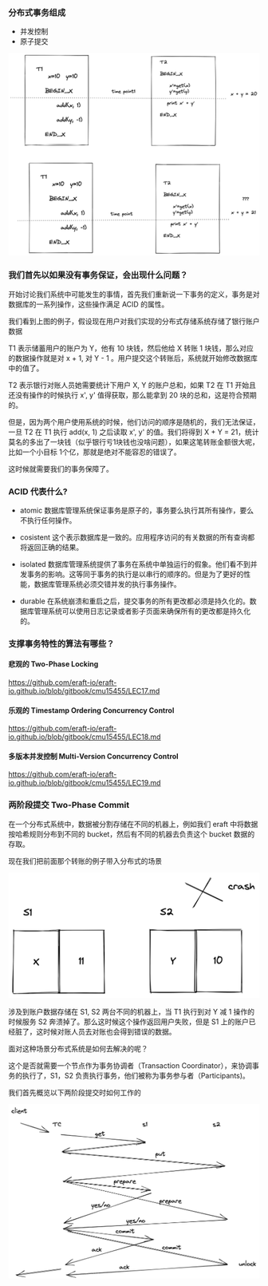 ### 分布式事务组成

- 并发控制
- 原子提交

![事务案例](imgs/demo1.png)

### 我们首先以如果没有事务保证，会出现什么问题？

开始讨论我们系统中可能发生的事情，首先我们重新说一下事务的定义，事务是对数据库的一系列操作，这些操作满足 ACID 的属性。

我们看到上图的例子，假设现在用户对我们实现的分布式存储系统存储了银行账户数据

T1 表示储蓄用户的账户为 Y，他有 10 块钱，然后他给 X 转账 1 块钱，那么对应的数据操作就是对 x + 1, 对 Y - 1 。用户提交这个转账后，系统就开始修改数据库中的值了。

T2 表示银行对账人员她需要统计下用户 X, Y 的账户总和，如果 T2 在 T1 开始且还没有操作的时候执行 x', y' 值得获取，那么能拿到 20 块的总和，这是符合预期的。

但是，因为两个用户使用系统的时候，他们访问的顺序是随机的，我们无法保证，一旦 T2 在 T1 执行 add(x, 1) 之后读取 x', y' 的值。我们将得到 X + Y = 21，统计莫名的多出了一块钱（似乎银行亏1块钱也没啥问题），如果这笔转账金额很大呢，比如一个小目标 1个亿，那就是绝对不能容忍的错误了。

这时候就需要我们的事务保障了。

### ACID 代表什么?

- atomic 数据库管理系统保证事务是原子的，事务要么执行其所有操作，要么不执行任何操作。


- cosistent 这个表示数据库是一致的。应用程序访问的有关数据的所有查询都将返回正确的结果。

- isolated 数据库管理系统提供了事务在系统中单独运行的假象。他们看不到并发事务的影响。这等同于事务的执行是以串行的顺序的。但是为了更好的性能，数据库管理系统必须交错并发的执行事务操作。

- durable 在系统崩溃和重启之后，提交事务的所有更改都必须是持久化的。数据库管理系统可以使用日志记录或者影子页面来确保所有的更改都是持久化的。

### 支撑事务特性的算法有哪些？

#### 悲观的 Two-Phase Locking

https://github.com/eraft-io/eraft-io.github.io/blob/gitbook/cmu15455/LEC17.md

#### 乐观的 Timestamp Ordering Concurrency Control 

https://github.com/eraft-io/eraft-io.github.io/blob/gitbook/cmu15455/LEC18.md

#### 多版本并发控制 Multi-Version Concurrency Control

https://github.com/eraft-io/eraft-io.github.io/blob/gitbook/cmu15455/LEC19.md

### 两阶段提交 Two-Phase Commit

在一个分布式系统中，数据被分割存储在不同的机器上，例如我们 eraft 中将数据按哈希规则分布到不同的 bucket，然后有不同的机器去负责这个 bucket 数据的存取。

现在我们把前面那个转账的例子带入分布式的场景

![2pc](imgs/2pc.png)

涉及到账户数据存储在 S1, S2 两台不同的机器上，当 T1 执行到对 Y 减 1 操作的时候服务 S2 奔溃掉了。那么这时候这个操作返回用户失败，但是 S1 上的账户已经脏了，这时候对账人员去对账也会得到错误的数据。

面对这种场景分布式系统是如何去解决的呢？

这个是否就需要一个节点作为事务协调者（Transaction Coordinator），来协调事务的执行了，S1，S2 负责执行事务，他们被称为事务参与者（Participants)。

我们首先概览以下两阶段提交时如何工作的

![2pc_flow](imgs/2pc_flow.png)